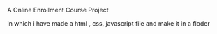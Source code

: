 A Online Enrollment Course Project 

in which  i have  made a html , css, javascript file and make it 
in a floder 
